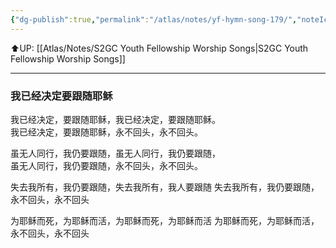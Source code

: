 ```yaml
---
{"dg-publish":true,"permalink":"/atlas/notes/yf-hymn-song-179/","noteIcon":""}
---
```



⬆️UP: [[Atlas/Notes/S2GC Youth Fellowship Worship Songs\|S2GC Youth Fellowship Worship Songs]]

---

### 我已经决定要跟随耶稣

我已经决定，要跟随耶稣，我已经决定，要跟随耶稣。  
我已经决定，要跟随耶稣，永不回头，永不回头。  
  
虽无人同行，我仍要跟随，虽无人同行，我仍要跟随，  
虽无人同行，我仍要跟随，永不回头，永不回头。  
  
失去我所有，我仍要跟随，失去我所有，我人要跟随
失去我所有，我仍要跟随，永不回头，永不回头

为耶稣而死，为耶稣而活，为耶稣而死，为耶稣而活
为耶稣而死，为耶稣而活，永不回头，永不回头
